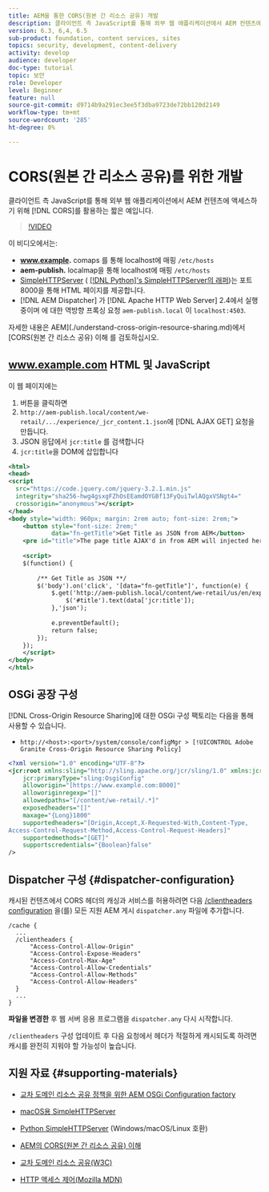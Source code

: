 ```yaml
---
title: AEM을 통한 CORS(원본 간 리소스 공유) 개발
description: 클라이언트 측 JavaScript를 통해 외부 웹 애플리케이션에서 AEM 컨텐츠에 액세스하는 CORS를 활용하는 짧은 예입니다.
version: 6.3, 6,4, 6.5
sub-product: foundation, content services, sites
topics: security, development, content-delivery
activity: develop
audience: developer
doc-type: tutorial
topic: 보안
role: Developer
level: Beginner
feature: null
source-git-commit: d9714b9a291ec3ee5f3dba9723de72bb120d2149
workflow-type: tm+mt
source-wordcount: '285'
ht-degree: 0%

---
```



# CORS(원본 간 리소스 공유)를 위한 개발

클라이언트 측 JavaScript를 통해 외부 웹 애플리케이션에서 AEM 컨텐츠에 액세스하기 위해 [!DNL CORS]를 활용하는 짧은 예입니다.

>[!VIDEO](https://video.tv.adobe.com/v/18837/?quality=12&learn=on)

이 비디오에서는:

* **www.example.** comaps 를 통해 localhost에 매핑  `/etc/hosts`
* **aem-publish.** localmap을 통해 localhost에 매핑  `/etc/hosts`
* [SimpleHTTPServer](https://itunes.apple.com/us/app/simple-http-server/id441002840?mt=12) ( [[!DNL Python]&#39;s SimpleHTTPServer의 래퍼](https://docs.python.org/2/library/simplehttpserver.html))는 포트 8000을 통해 HTML 페이지를 제공합니다.
* [!DNL AEM Dispatcher] 가  [!DNL Apache HTTP Web Server] 2.4에서 실행 중이며 에 대한 역방향 프록싱 요청 `aem-publish.local` 이  `localhost:4503`.

자세한 내용은 AEM](./understand-cross-origin-resource-sharing.md)에서 [CORS(원본 간 리소스 공유) 이해 를 검토하십시오.

## www.example.com HTML 및 JavaScript

이 웹 페이지에는

1. 버튼을 클릭하면
1. `http://aem-publish.local/content/we-retail/.../experience/_jcr_content.1.json`에 [!DNL AJAX GET] 요청을 만듭니다.
1. JSON 응답에서 `jcr:title` 를 검색합니다
1. `jcr:title`을 DOM에 삽입합니다

```xml
<html>
<head>
<script
  src="https://code.jquery.com/jquery-3.2.1.min.js"
  integrity="sha256-hwg4gsxgFZhOsEEamdOYGBf13FyQuiTwlAQgxVSNgt4="
  crossorigin="anonymous"></script>   
</head>
<body style="width: 960px; margin: 2rem auto; font-size: 2rem;">
    <button style="font-size: 2rem;"
            data="fn-getTitle">Get Title as JSON from AEM</button>
    <pre id="title">The page title AJAX'd in from AEM will injected here</pre>
    
    <script>
    $(function() { 
        
        /** Get Title as JSON **/
        $('body').on('click', '[data="fn-getTitle"]', function(e) { 
            $.get('http://aem-publish.local/content/we-retail/us/en/experience/_jcr_content.1.json', function(data) {
                $('#title').text(data['jcr:title']);
            },'json');
            
            e.preventDefault();
            return false;
        });
    });
    </script>
</body>
</html>
```

## OSGi 공장 구성

[!DNL Cross-Origin Resource Sharing]에 대한 OSGi 구성 팩토리는 다음을 통해 사용할 수 있습니다.

* `http://<host>:<port>/system/console/configMgr > [!UICONTROL Adobe Granite Cross-Origin Resource Sharing Policy]`

```xml
<?xml version="1.0" encoding="UTF-8"?>
<jcr:root xmlns:sling="http://sling.apache.org/jcr/sling/1.0" xmlns:jcr="http://www.jcp.org/jcr/1.0"
    jcr:primaryType="sling:OsgiConfig"
    alloworigin="[https://www.example.com:8000]"
    alloworiginregexp="[]"
    allowedpaths="[/content/we-retail/.*]"
    exposedheaders="[]"
    maxage="{Long}1800"
    supportedheaders="[Origin,Accept,X-Requested-With,Content-Type,
Access-Control-Request-Method,Access-Control-Request-Headers]"
    supportedmethods="[GET]"
    supportscredentials="{Boolean}false"
/>
```

## Dispatcher 구성 {#dispatcher-configuration}

캐시된 컨텐츠에서 CORS 헤더의 캐싱과 서비스를 허용하려면 다음 [/clientheaders configuration](https://experienceleague.adobe.com/docs/experience-manager-dispatcher/using/configuring/dispatcher-configuration.html?lang=en#specifying-the-http-headers-to-pass-through-clientheaders) 을(를) 모든 지원 AEM 게시 `dispatcher.any` 파일에 추가합니다.

```
/cache { 
  ...
  /clientheaders {
      "Access-Control-Allow-Origin"
      "Access-Control-Expose-Headers"
      "Access-Control-Max-Age"
      "Access-Control-Allow-Credentials"
      "Access-Control-Allow-Methods"
      "Access-Control-Allow-Headers"
  }
  ...
}
```

**파일을 변경한** 후 웹 서버 응용 프로그램을  `dispatcher.any` 다시 시작합니다.

`/clientheaders` 구성 업데이트 후 다음 요청에서 헤더가 적절하게 캐시되도록 하려면 캐시를 완전히 지워야 할 가능성이 높습니다.

## 지원 자료 {#supporting-materials}

* [교차 도메인 리소스 공유 정책을 위한 AEM OSGi Configuration factory](http://localhost:4502/system/console/configMgr/com.adobe.granite.cors.impl.CORSPolicyImpl)
* [macOS용 SimpleHTTPServer](https://itunes.apple.com/us/app/simple-http-server/id441002840?mt=12)
* [Python SimpleHTTPServer](https://docs.python.org/2/library/simplehttpserver.html) (Windows/macOS/Linux 호환)

* [AEM의 CORS(원본 간 리소스 공유) 이해](./understand-cross-origin-resource-sharing.md)
* [교차 도메인 리소스 공유(W3C)](https://www.w3.org/TR/cors/)
* [HTTP 액세스 제어(Mozilla MDN)](https://developer.mozilla.org/en-US/docs/Web/HTTP/Access_control_CORS)

